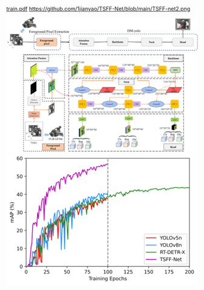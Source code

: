 
[train.pdf](https://github.com/1jianyao/TSFF-Net/blob/main/train.pdf)
https://github.com/1jianyao/TSFF-Net/blob/main/TSFF-net2.png

![image](https://github.com/1jianyao/TSFF-Net/blob/main/TSFF-net2.png)
![image](https://github.com/1jianyao/TSFF-Net/blob/main/train.png)
